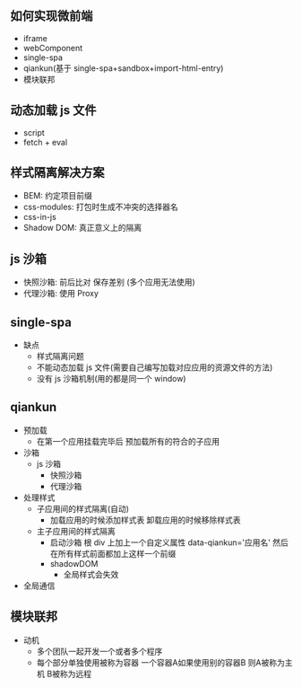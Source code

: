 ## 如何实现微前端

- iframe
- webComponent
- single-spa
- qiankun(基于 single-spa+sandbox+import-html-entry)
- 模块联邦

## 动态加载 js 文件

- script
- fetch + eval

## 样式隔离解决方案

- BEM: 约定项目前缀
- css-modules: 打包时生成不冲突的选择器名
- css-in-js
- Shadow DOM: 真正意义上的隔离

## js 沙箱

- 快照沙箱: 前后比对 保存差别 (多个应用无法使用)
- 代理沙箱: 使用 Proxy

## single-spa

- 缺点
  - 样式隔离问题
  - 不能动态加载 js 文件(需要自己编写加载对应应用的资源文件的方法)
  - 没有 js 沙箱机制(用的都是同一个 window)

## qiankun

- 预加载
  - 在第一个应用挂载完毕后 预加载所有的符合的子应用
- 沙箱
  - js 沙箱
    - 快照沙箱
    - 代理沙箱
- 处理样式
  - 子应用间的样式隔离(自动)
    - 加载应用的时候添加样式表 卸载应用的时候移除样式表
  - 主子应用间的样式隔离
    - 启动沙箱 根 div 上加上一个自定义属性 data-qiankun='应用名' 然后在所有样式前面都加上这样一个前缀
    - shadowDOM
      - 全局样式会失效
- 全局通信

## 模块联邦

- 动机
  - 多个团队一起开发一个或者多个程序
  - 每个部分单独使用被称为容器 一个容器A如果使用别的容器B 则A被称为主机 B被称为远程
